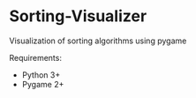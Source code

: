 # Sorting-Visualizer
Visualization of sorting algorithms using pygame

Requirements:
- Python 3+
- Pygame 2+
